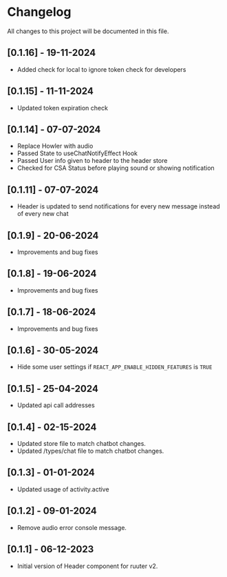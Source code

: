 # Changelog
All changes to this project will be documented in this file.

## [0.1.16] - 19-11-2024

- Added check for local to ignore token check for developers

## [0.1.15] - 11-11-2024

- Updated token expiration check

## [0.1.14] - 07-07-2024

- Replace Howler with audio
- Passed State to useChatNotifyEffect Hook
- Passed User info given to header to the header store
- Checked for CSA Status before playing sound or showing notification

## [0.1.11] - 07-07-2024

- Header is updated to send notifications for every new message instead of every new chat

## [0.1.9] - 20-06-2024

- Improvements and bug fixes

## [0.1.8] - 19-06-2024

- Improvements and bug fixes

## [0.1.7] - 18-06-2024

- Improvements and bug fixes

## [0.1.6] - 30-05-2024

- Hide some user settings if `REACT_APP_ENABLE_HIDDEN_FEATURES` is `TRUE`

## [0.1.5] - 25-04-2024

- Updated api call addresses 

## [0.1.4] - 02-15-2024

- Updated store file to match chatbot changes.
- Updated /types/chat file to match chatbot changes.

## [0.1.3] - 01-01-2024

- Updated usage of activity.active

## [0.1.2] - 09-01-2024

- Remove audio error console message.

## [0.1.1] - 06-12-2023

- Initial version of Header component for ruuter v2.
